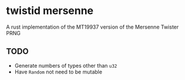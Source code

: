 # twistid mersenne

A rust implementation of the MT19937 version of the Mersenne Twister PRNG

## TODO

- Generate numbers of types other than `u32`
- Have `Random` not need to be mutable